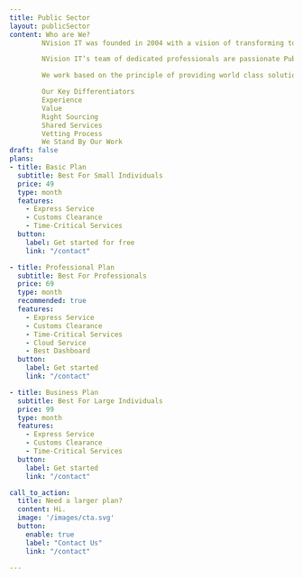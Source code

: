 ```yaml
---
title: Public Sector
layout: publicSector
content: Who are We?
        NVision IT was founded in 2004 with a vision of transforming today’s business systems challenges into tomorrow’s successes. Although information technology is what we are known for, we consider the underlying business processes in everything we do. We focus on our clients’ strategic goals and incorporate them into the solutions we recommend using the most effective methods available. Our clients range from mid-sized to Fortune 500 companies in the public, private and governmental sectors. Industries served include defense, healthcare, education, manufacturing, technology, telecom, utilities and transportation.

        NVision IT’s team of dedicated professionals are passionate Public Sector teaming with our clients to help them achieve their strategic goals. Our team is knowledgeable Public Sector the latest technology and current business trends which allows them to work effectively and build a strong relationship with our clients based on mutual trust and understanding.

        We work based on the principle of providing world class solutions delivered at a reasonable price. Defining the project budget up front allows us to deliver the product within the predefined resource constraints. The lower costs of deployment and rapid implementation enables our clients to see their ideas come to life without unexpected delays and cost overruns. Success is achieved due to our team’s exceptional experience and the trust our clients have in us.

        Our Key Differentiators
        Experience
        Value
        Right Sourcing
        Shared Services
        Vetting Process
        We Stand By Our Work
draft: false
plans:
- title: Basic Plan
  subtitle: Best For Small Individuals
  price: 49
  type: month
  features:
    - Express Service
    - Customs Clearance
    - Time-Critical Services
  button:
    label: Get started for free
    link: "/contact"

- title: Professional Plan
  subtitle: Best For Professionals
  price: 69
  type: month
  recommended: true
  features:
    - Express Service
    - Customs Clearance
    - Time-Critical Services
    - Cloud Service
    - Best Dashboard
  button:
    label: Get started
    link: "/contact"

- title: Business Plan
  subtitle: Best For Large Individuals
  price: 99
  type: month
  features:
    - Express Service
    - Customs Clearance
    - Time-Critical Services
  button:
    label: Get started
    link: "/contact"

call_to_action:
  title: Need a larger plan?
  content: Hi.
  image: '/images/cta.svg'
  button:
    enable: true
    label: "Contact Us"
    link: "/contact"
    
---
```





